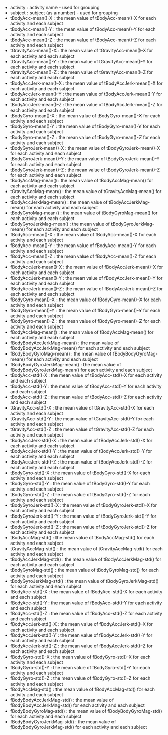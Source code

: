 * activity		:	activity name - used for grouping
* subject			:	subject (as a number) - used for grouping
* tBodyAcc-mean()-X	:	the mean value of tBodyAcc-mean()-X for each activity  and each subject
* tBodyAcc-mean()-Y	:	the mean value of tBodyAcc-mean()-Y for each activity  and each subject
* tBodyAcc-mean()-Z	:	the mean value of tBodyAcc-mean()-Z for each activity  and each subject
* tGravityAcc-mean()-X	:	the mean value of tGravityAcc-mean()-X for each activity  and each subject
* tGravityAcc-mean()-Y	:	the mean value of tGravityAcc-mean()-Y for each activity  and each subject
* tGravityAcc-mean()-Z	:	the mean value of tGravityAcc-mean()-Z for each activity  and each subject
* tBodyAccJerk-mean()-X	:	the mean value of tBodyAccJerk-mean()-X for each activity  and each subject
* tBodyAccJerk-mean()-Y	:	the mean value of tBodyAccJerk-mean()-Y for each activity  and each subject
* tBodyAccJerk-mean()-Z	:	the mean value of tBodyAccJerk-mean()-Z for each activity  and each subject
* tBodyGyro-mean()-X	:	the mean value of tBodyGyro-mean()-X for each activity  and each subject
* tBodyGyro-mean()-Y	:	the mean value of tBodyGyro-mean()-Y for each activity  and each subject
* tBodyGyro-mean()-Z	:	the mean value of tBodyGyro-mean()-Z for each activity  and each subject
* tBodyGyroJerk-mean()-X	:	the mean value of tBodyGyroJerk-mean()-X for each activity  and each subject
* tBodyGyroJerk-mean()-Y	:	the mean value of tBodyGyroJerk-mean()-Y for each activity  and each subject
* tBodyGyroJerk-mean()-Z	:	the mean value of tBodyGyroJerk-mean()-Z for each activity  and each subject
* tBodyAccMag-mean()	:	the mean value of tBodyAccMag-mean() for each activity  and each subject
* tGravityAccMag-mean()	:	the mean value of tGravityAccMag-mean() for each activity  and each subject
* tBodyAccJerkMag-mean()	:	the mean value of tBodyAccJerkMag-mean() for each activity  and each subject
* tBodyGyroMag-mean()	:	the mean value of tBodyGyroMag-mean() for each activity  and each subject
* tBodyGyroJerkMag-mean()	:	the mean value of tBodyGyroJerkMag-mean() for each activity  and each subject
* fBodyAcc-mean()-X	:	the mean value of fBodyAcc-mean()-X for each activity  and each subject
* fBodyAcc-mean()-Y	:	the mean value of fBodyAcc-mean()-Y for each activity  and each subject
* fBodyAcc-mean()-Z	:	the mean value of fBodyAcc-mean()-Z for each activity  and each subject
* fBodyAccJerk-mean()-X	:	the mean value of fBodyAccJerk-mean()-X for each activity  and each subject
* fBodyAccJerk-mean()-Y	:	the mean value of fBodyAccJerk-mean()-Y for each activity  and each subject
* fBodyAccJerk-mean()-Z	:	the mean value of fBodyAccJerk-mean()-Z for each activity  and each subject
* fBodyGyro-mean()-X	:	the mean value of fBodyGyro-mean()-X for each activity  and each subject
* fBodyGyro-mean()-Y	:	the mean value of fBodyGyro-mean()-Y for each activity  and each subject
* fBodyGyro-mean()-Z	:	the mean value of fBodyGyro-mean()-Z for each activity  and each subject
* fBodyAccMag-mean()	:	the mean value of fBodyAccMag-mean() for each activity  and each subject
* fBodyBodyAccJerkMag-mean()	:	the mean value of fBodyBodyAccJerkMag-mean() for each activity  and each subject
* fBodyBodyGyroMag-mean()	:	the mean value of fBodyBodyGyroMag-mean() for each activity  and each subject
* fBodyBodyGyroJerkMag-mean()	:	the mean value of fBodyBodyGyroJerkMag-mean() for each activity  and each subject
* tBodyAcc-std()-X	:	the mean value of tBodyAcc-std()-X for each activity  and each subject
* tBodyAcc-std()-Y	:	the mean value of tBodyAcc-std()-Y for each activity  and each subject
* tBodyAcc-std()-Z	:	the mean value of tBodyAcc-std()-Z for each activity  and each subject
* tGravityAcc-std()-X	:	the mean value of tGravityAcc-std()-X for each activity  and each subject
* tGravityAcc-std()-Y	:	the mean value of tGravityAcc-std()-Y for each activity  and each subject
* tGravityAcc-std()-Z	:	the mean value of tGravityAcc-std()-Z for each activity  and each subject
* tBodyAccJerk-std()-X	:	the mean value of tBodyAccJerk-std()-X for each activity  and each subject
* tBodyAccJerk-std()-Y	:	the mean value of tBodyAccJerk-std()-Y for each activity  and each subject
* tBodyAccJerk-std()-Z	:	the mean value of tBodyAccJerk-std()-Z for each activity  and each subject
* tBodyGyro-std()-X	:	the mean value of tBodyGyro-std()-X for each activity  and each subject
* tBodyGyro-std()-Y	:	the mean value of tBodyGyro-std()-Y for each activity  and each subject
* tBodyGyro-std()-Z	:	the mean value of tBodyGyro-std()-Z for each activity  and each subject
* tBodyGyroJerk-std()-X	:	the mean value of tBodyGyroJerk-std()-X for each activity  and each subject
* tBodyGyroJerk-std()-Y	:	the mean value of tBodyGyroJerk-std()-Y for each activity  and each subject
* tBodyGyroJerk-std()-Z	:	the mean value of tBodyGyroJerk-std()-Z for each activity  and each subject
* tBodyAccMag-std()	:	the mean value of tBodyAccMag-std() for each activity  and each subject
* tGravityAccMag-std()	:	the mean value of tGravityAccMag-std() for each activity  and each subject
* tBodyAccJerkMag-std()	:	the mean value of tBodyAccJerkMag-std() for each activity  and each subject
* tBodyGyroMag-std()	:	the mean value of tBodyGyroMag-std() for each activity  and each subject
* tBodyGyroJerkMag-std()	:	the mean value of tBodyGyroJerkMag-std() for each activity  and each subject
* fBodyAcc-std()-X	:	the mean value of fBodyAcc-std()-X for each activity  and each subject
* fBodyAcc-std()-Y	:	the mean value of fBodyAcc-std()-Y for each activity  and each subject
* fBodyAcc-std()-Z	:	the mean value of fBodyAcc-std()-Z for each activity  and each subject
* fBodyAccJerk-std()-X	:	the mean value of fBodyAccJerk-std()-X for each activity  and each subject
* fBodyAccJerk-std()-Y	:	the mean value of fBodyAccJerk-std()-Y for each activity  and each subject
* fBodyAccJerk-std()-Z	:	the mean value of fBodyAccJerk-std()-Z for each activity  and each subject
* fBodyGyro-std()-X	:	the mean value of fBodyGyro-std()-X for each activity  and each subject
* fBodyGyro-std()-Y	:	the mean value of fBodyGyro-std()-Y for each activity  and each subject
* fBodyGyro-std()-Z	:	the mean value of fBodyGyro-std()-Z for each activity  and each subject
* fBodyAccMag-std()	:	the mean value of fBodyAccMag-std() for each activity  and each subject
* fBodyBodyAccJerkMag-std()	:	the mean value of fBodyBodyAccJerkMag-std() for each activity  and each subject
* fBodyBodyGyroMag-std()	:	the mean value of fBodyBodyGyroMag-std() for each activity  and each subject
* fBodyBodyGyroJerkMag-std()	:	the mean value of fBodyBodyGyroJerkMag-std() for each activity  and each subject
